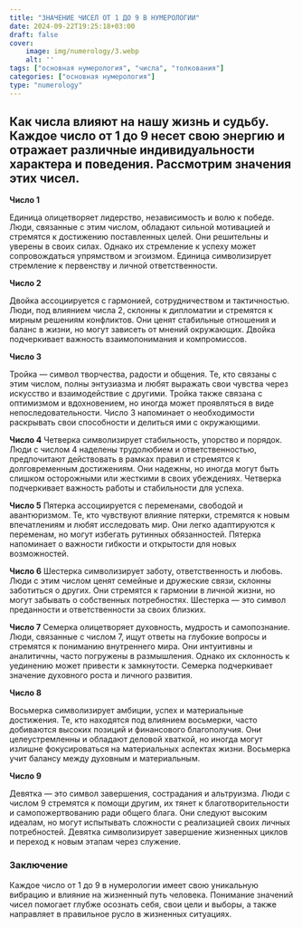 ```yaml
---
title: "ЗНАЧЕНИЕ ЧИСЕЛ ОТ 1 ДО 9 В НУМЕРОЛОГИИ"
date: 2024-09-22T19:25:18+03:00
draft: false
cover:
    image: img/numerology/3.webp
    alt: ''
tags: ["основная нумерология", "числа", "толкования"]
categories: ["основная нумерология"]
type: "numerology"
---
```



## Как числа влияют на нашу жизнь и судьбу. Каждое число от 1 до 9 несет свою энергию и отражает различные индивидуальности характера и поведения. Рассмотрим значения этих чисел.

**Число 1**

Единица олицетворяет лидерство, независимость и волю к победе. Люди, связанные с этим числом, обладают сильной мотивацией и стремятся к достижению поставленных целей. Они решительны и уверены в своих силах. Однако их стремление к успеху может сопровождаться упрямством и эгоизмом. Единица символизирует стремление к первенству и личной ответственности.

**Число 2**

Двойка ассоциируется с гармонией, сотрудничеством и тактичностью. Люди, под влиянием числа 2, склонны к дипломатии и стремятся к мирным решениям конфликтов. Они ценят стабильные отношения и баланс в жизни, но могут зависеть от мнений окружающих. Двойка подчеркивает важность взаимопонимания и компромиссов.

**Число 3**

Тройка — символ творчества, радости и общения. Те, кто связаны с этим числом, полны энтузиазма и любят выражать свои чувства через искусство и взаимодействие с другими. Тройка также связана с оптимизмом и вдохновением, но иногда может проявляться в виде непоследовательности. Число 3 напоминает о необходимости раскрывать свои способности и делиться ими с окружающими.

**Число 4**
Четверка символизирует стабильность, упорство и порядок. Люди с числом 4 наделены трудолюбием и ответственностью, предпочитают действовать в рамках правил и стремятся к долговременным достижениям. Они надежны, но иногда могут быть слишком осторожными или жесткими в своих убеждениях. Четверка подчеркивает важность работы и стабильности для успеха.

**Число 5**
Пятерка ассоциируется с переменами, свободой и авантюризмом. Те, кто чувствуют влияние пятерки, стремятся к новым впечатлениям и любят исследовать мир. Они легко адаптируются к переменам, но могут избегать рутинных обязанностей. Пятерка напоминает о важности гибкости и открытости для новых возможностей.

**Число 6**
Шестерка символизирует заботу, ответственность и любовь. Люди с этим числом ценят семейные и дружеские связи, склонны заботиться о других. Они стремятся к гармонии в личной жизни, но могут забывать о собственных потребностях. Шестерка — это символ преданности и ответственности за своих близких.

**Число 7**
Семерка олицетворяет духовность, мудрость и самопознание. Люди, связанные с числом 7, ищут ответы на глубокие вопросы и стремятся к пониманию внутреннего мира. Они интуитивны и аналитичны, часто погружены в размышления. Однако их склонность к уединению может привести к замкнутости. Семерка подчеркивает значение духовного роста и личного развития.

**Число 8**

Восьмерка символизирует амбиции, успех и материальные достижения. Те, кто находятся под влиянием восьмерки, часто добиваются высоких позиций и финансового благополучия. Они целеустремленны и обладают деловой хваткой, но иногда могут излишне фокусироваться на материальных аспектах жизни. Восьмерка учит балансу между духовным и материальным.

**Число 9**

Девятка — это символ завершения, сострадания и альтруизма. Люди с числом 9 стремятся к помощи другим, их тянет к благотворительности и самопожертвованию ради общего блага. Они следуют высоким идеалам, но могут испытывать сложности с реализацией своих личных потребностей. Девятка символизирует завершение жизненных циклов и переход к новым этапам через служение.

### Заключение
Каждое число от 1 до 9 в нумерологии имеет свою уникальную вибрацию и влияние на жизненный путь человека. Понимание значений чисел помогает глубже осознать себя, свои цели и выборы, а также направляет в правильное русло в жизненных ситуациях.



